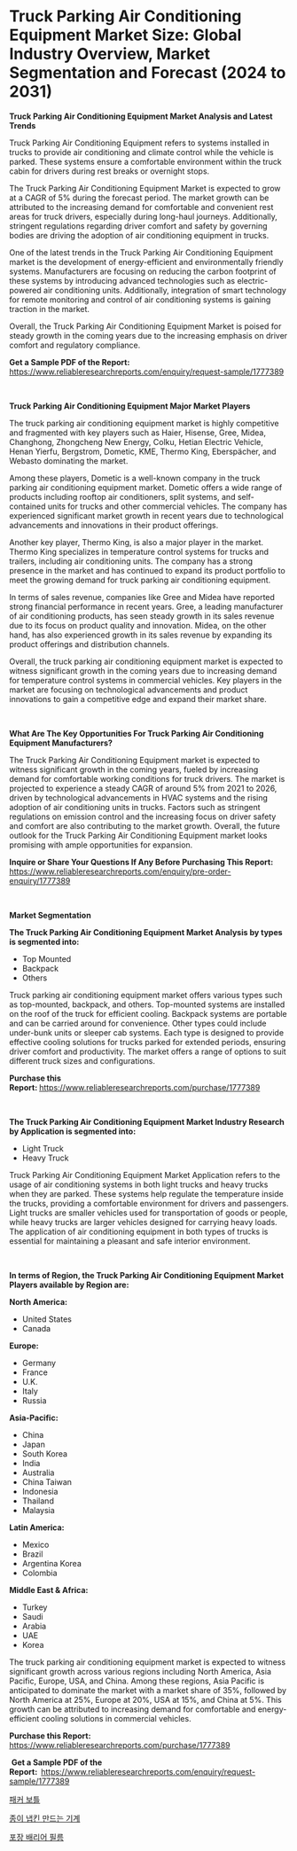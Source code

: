 <p><h1>Truck Parking Air Conditioning Equipment Market Size: Global Industry Overview, Market Segmentation and Forecast (2024 to 2031)</h1></p><p><strong>Truck Parking Air Conditioning Equipment Market Analysis and Latest Trends</strong></p>
<p><p>Truck Parking Air Conditioning Equipment refers to systems installed in trucks to provide air conditioning and climate control while the vehicle is parked. These systems ensure a comfortable environment within the truck cabin for drivers during rest breaks or overnight stops.</p><p>The Truck Parking Air Conditioning Equipment Market is expected to grow at a CAGR of 5% during the forecast period. The market growth can be attributed to the increasing demand for comfortable and convenient rest areas for truck drivers, especially during long-haul journeys. Additionally, stringent regulations regarding driver comfort and safety by governing bodies are driving the adoption of air conditioning equipment in trucks.</p><p>One of the latest trends in the Truck Parking Air Conditioning Equipment market is the development of energy-efficient and environmentally friendly systems. Manufacturers are focusing on reducing the carbon footprint of these systems by introducing advanced technologies such as electric-powered air conditioning units. Additionally, integration of smart technology for remote monitoring and control of air conditioning systems is gaining traction in the market.</p><p>Overall, the Truck Parking Air Conditioning Equipment Market is poised for steady growth in the coming years due to the increasing emphasis on driver comfort and regulatory compliance.</p></p>
<p><strong>Get a Sample PDF of the Report:&nbsp;</strong> <a href="https://www.reliableresearchreports.com/enquiry/request-sample/1777389">https://www.reliableresearchreports.com/enquiry/request-sample/1777389</a></p>
<p>&nbsp;</p>
<p><strong>Truck Parking Air Conditioning Equipment Major Market Players</strong></p>
<p><p>The truck parking air conditioning equipment market is highly competitive and fragmented with key players such as Haier, Hisense, Gree, Midea, Changhong, Zhongcheng New Energy, Colku, Hetian Electric Vehicle, Henan Yierfu, Bergstrom, Dometic, KME, Thermo King, Eberspächer, and Webasto dominating the market.</p><p>Among these players, Dometic is a well-known company in the truck parking air conditioning equipment market. Dometic offers a wide range of products including rooftop air conditioners, split systems, and self-contained units for trucks and other commercial vehicles. The company has experienced significant market growth in recent years due to technological advancements and innovations in their product offerings.</p><p>Another key player, Thermo King, is also a major player in the market. Thermo King specializes in temperature control systems for trucks and trailers, including air conditioning units. The company has a strong presence in the market and has continued to expand its product portfolio to meet the growing demand for truck parking air conditioning equipment.</p><p>In terms of sales revenue, companies like Gree and Midea have reported strong financial performance in recent years. Gree, a leading manufacturer of air conditioning products, has seen steady growth in its sales revenue due to its focus on product quality and innovation. Midea, on the other hand, has also experienced growth in its sales revenue by expanding its product offerings and distribution channels.</p><p>Overall, the truck parking air conditioning equipment market is expected to witness significant growth in the coming years due to increasing demand for temperature control systems in commercial vehicles. Key players in the market are focusing on technological advancements and product innovations to gain a competitive edge and expand their market share.</p></p>
<p>&nbsp;</p>
<p><strong>What Are The Key Opportunities For Truck Parking Air Conditioning Equipment Manufacturers?</strong></p>
<p><p>The Truck Parking Air Conditioning Equipment market is expected to witness significant growth in the coming years, fueled by increasing demand for comfortable working conditions for truck drivers. The market is projected to experience a steady CAGR of around 5% from 2021 to 2026, driven by technological advancements in HVAC systems and the rising adoption of air conditioning units in trucks. Factors such as stringent regulations on emission control and the increasing focus on driver safety and comfort are also contributing to the market growth. Overall, the future outlook for the Truck Parking Air Conditioning Equipment market looks promising with ample opportunities for expansion.</p></p>
<p><strong>Inquire or Share Your Questions If Any Before Purchasing This Report:</strong> <a href="https://www.reliableresearchreports.com/enquiry/pre-order-enquiry/1777389">https://www.reliableresearchreports.com/enquiry/pre-order-enquiry/1777389</a></p>
<p>&nbsp;</p>
<p><strong>Market Segmentation</strong></p>
<p><strong>The Truck Parking Air Conditioning Equipment Market Analysis by types is segmented into:</strong></p>
<p><ul><li>Top Mounted</li><li>Backpack</li><li>Others</li></ul></p>
<p><p>Truck parking air conditioning equipment market offers various types such as top-mounted, backpack, and others. Top-mounted systems are installed on the roof of the truck for efficient cooling. Backpack systems are portable and can be carried around for convenience. Other types could include under-bunk units or sleeper cab systems. Each type is designed to provide effective cooling solutions for trucks parked for extended periods, ensuring driver comfort and productivity. The market offers a range of options to suit different truck sizes and configurations.</p></p>
<p><strong>Purchase this Report:&nbsp;</strong><a href="https://www.reliableresearchreports.com/purchase/1777389">https://www.reliableresearchreports.com/purchase/1777389</a></p>
<p>&nbsp;</p>
<p><strong>The Truck Parking Air Conditioning Equipment Market Industry Research by Application is segmented into:</strong></p>
<p><ul><li>Light Truck</li><li>Heavy Truck</li></ul></p>
<p><p>Truck Parking Air Conditioning Equipment Market Application refers to the usage of air conditioning systems in both light trucks and heavy trucks when they are parked. These systems help regulate the temperature inside the trucks, providing a comfortable environment for drivers and passengers. Light trucks are smaller vehicles used for transportation of goods or people, while heavy trucks are larger vehicles designed for carrying heavy loads. The application of air conditioning equipment in both types of trucks is essential for maintaining a pleasant and safe interior environment.</p></p>
<p>&nbsp;</p>
<p><strong>In terms of Region, the Truck Parking Air Conditioning Equipment Market Players available by Region are:</strong></p>
<p>
    <p> <strong> North America: </strong>
        <ul>
            <li>United States</li>
            <li>Canada</li>
        </ul>
        </p> 
    <p> <strong> Europe: </strong>
        <ul>
            <li>Germany</li>
            <li>France</li>
            <li>U.K.</li>
            <li>Italy</li>
            <li>Russia</li>
        </ul>
        </p> 
    <p> <strong> Asia-Pacific: </strong>
        <ul>
            <li>China</li>
            <li>Japan</li>
            <li>South Korea</li>
            <li>India</li>
            <li>Australia</li>
            <li>China Taiwan</li>
            <li>Indonesia</li>
            <li>Thailand</li>
            <li>Malaysia</li>
        </ul>
        </p> 
    <p> <strong> Latin America: </strong>
        <ul>
            <li>Mexico</li>
            <li>Brazil</li>
            <li>Argentina Korea</li>
            <li>Colombia</li>
        </ul>
        </p> 
    <p> <strong> Middle East & Africa: </strong>
        <ul>
            <li>Turkey</li>
            <li>Saudi</li>
            <li>Arabia</li>
            <li>UAE</li>
            <li>Korea</li>
        </ul>
    </p>
    </p>
<p><p>The truck parking air conditioning equipment market is expected to witness significant growth across various regions including North America, Asia Pacific, Europe, USA, and China. Among these regions, Asia Pacific is anticipated to dominate the market with a market share of 35%, followed by North America at 25%, Europe at 20%, USA at 15%, and China at 5%. This growth can be attributed to increasing demand for comfortable and energy-efficient cooling solutions in commercial vehicles.</p></p>
<p><strong>Purchase this Report: </strong><a href="https://www.reliableresearchreports.com/purchase/1777389">https://www.reliableresearchreports.com/purchase/1777389</a></p>
<p>&nbsp;<strong>Get a Sample PDF of the Report:&nbsp;&nbsp;</strong><a href="https://www.reliableresearchreports.com/enquiry/request-sample/1777389">https://www.reliableresearchreports.com/enquiry/request-sample/1777389</a></p>
<p><strong></strong></p>
<p><p><a href="https://github.com/vs019sa3m8x/Market-Research-Report-List-1/blob/main/53063876208.md">패커 보틀</a></p><p><a href="https://github.com/LanceOlsotn8978/Market-Research-Report-List-1/blob/main/74348906210.md">종이 냅킨 만드는 기계</a></p><p><a href="https://github.com/Madalyell456456/Market-Research-Report-List-1/blob/main/51118016209.md">포장 배리어 필름</a></p></p>
